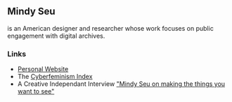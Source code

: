 ## Mindy Seu 
is an American designer and researcher whose work focuses on public engagement with digital archives.

### Links
* <a href="https://mindyseu.com/">Personal Website</a>
* The <a href="https://cyberfeminismindex.com/">Cyberfeminism Index</a>
* A Creative Independant Interview <a href="https://thecreativeindependent.com/people/mindy-seu-on-making-the-things-you-want-to-see/">"Mindy Seu on making the things you want to see"</a>



